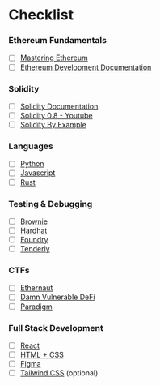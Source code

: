 # Checklist

### Ethereum Fundamentals

* [ ] [Mastering Ethereum](https://github.com/ethereumbook/ethereumbook)
* [ ] [Ethereum Development Documentation](https://ethereum.org/pt/developers/docs/)

### Solidity

* [ ] [Solidity Documentation](https://docs.soliditylang.org/en/latest/)
* [ ] [Solidity 0.8 - Youtube](https://www.youtube.com/playlist?list=PLO5VPQH6OWdVQwpQfw9rZ67O6Pjfo6q-p)
* [ ] [Solidity By Example](https://solidity-by-example.org/)

### Languages

* [ ] [Python](https://docs.python.org/3.10/tutorial/index.html)
* [ ] [Javascript](https://javascript.info/)
* [ ] [Rust](https://doc.rust-lang.org/book/)

### Testing & Debugging

* [ ] [Brownie](https://eth-brownie.readthedocs.io/en/stable/)
* [ ] [Hardhat](https://hardhat.org/docs)
* [ ] [Foundry](https://github.com/foundry-rs/foundry)
* [ ] [Tenderly](https://tenderly.co/)

### CTFs

* [ ] [Ethernaut](https://ethernaut.openzeppelin.com/)
* [ ] [Damn Vulnerable DeFi](https://www.damnvulnerabledefi.xyz/)
* [ ] [Paradigm](https://github.com/paradigmxyz/paradigm-ctf-2021)

### Full Stack Development

* [ ] [React](https://reactjs.org/docs/getting-started.html)
* [ ] [HTML + CSS](https://developer.mozilla.org/en-US/)
* [ ] [Figma](https://www.figma.com/resources/learn-design/)
* [ ] [Tailwind CSS](https://tailwindcss.com/docs/installation) (optional)
